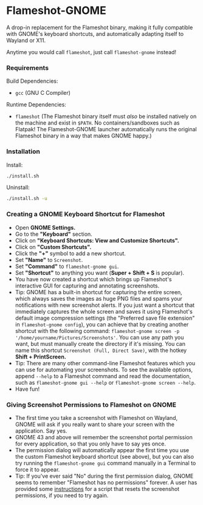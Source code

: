 # Flameshot-GNOME

A drop-in replacement for the Flameshot binary, making it fully compatible with
GNOME's keyboard shortcuts, and automatically adapting itself to Wayland or X11.

Anytime you would call `flameshot`, just call `flameshot-gnome` instead!


### Requirements

Build Dependencies:

- `gcc` (GNU C Compiler)

Runtime Dependencies:

- `flameshot` (The Flameshot binary itself must *also* be installed natively on
  the machine and exist in `$PATH`. No containers/sandboxes such as Flatpak!
  The Flameshot-GNOME launcher automatically runs the original Flameshot binary
  in a way that makes GNOME happy.)


### Installation

Install:

```sh
./install.sh
```

Uninstall:

```sh
./install.sh -u
```


### Creating a GNOME Keyboard Shortcut for Flameshot

- Open **GNOME Settings.**
- Go to the **"Keyboard"** section.
- Click on **"Keyboard Shortcuts: View and Customize Shortcuts".**
- Click on **"Custom Shortcuts".**
- Click the **"+"** symbol to add a new shortcut.
- Set **"Name"** to `Screenshot`.
- Set **"Command"** to `flameshot-gnome gui`.
- Set **"Shortcut"** to anything you want (**Super + Shift + S** is popular).
- You have now created a shortcut which brings up Flameshot's interactive GUI
  for capturing and annotating screenshots.
- Tip: GNOME has a built-in shortcut for capturing the entire screen, which
  always saves the images as huge PNG files and spams your notifications with
  new screenshot alerts. If you just want a shortcut that immediately captures
  the whole screen and saves it using Flameshot's default image compression
  settings (the "Preferred save file extension" in `flameshot-gnome config`),
  you can achieve that by creating another shortcut with the following command:
  `flameshot-gnome screen -p '/home/yourname/Pictures/Screenshots'`. You can
  use any path you want, but must manually create the directory if it's missing.
  You can name this shortcut `Screenshot (Full, Direct Save)`, with the hotkey
  **Shift + PrintScreen.**
- Tip: There are many other command-line Flameshot features which you can use for
  automating your screenshots. To see the available options, append `--help` to
  a Flameshot command and read the documentation, such as
  `flameshot-gnome gui --help` or `flameshot-gnome screen --help`.
- Have fun!


### Giving Screenshot Permissions to Flameshot on GNOME

- The first time you take a screenshot with Flameshot on Wayland, GNOME will ask
  if you really want to share your screen with the application. Say yes.
- GNOME 43 and above will remember the screenshot portal permission for every
  application, so that you only have to say yes once.
- The permission dialog will automatically appear the first time you use the
  custom Flameshot keyboard shortcut (see above), but you can also try running
  the `flameshot-gnome gui` command manually in a Terminal to force it to appear.
- Tip: If you've ever said "No" during the first permission dialog, GNOME seems
  to remember "Flameshot has no permissions" forever. A user has provided some
  [instructions](https://github.com/flameshot-org/flameshot/issues/2868#issuecomment-1384310540)
  for a script that resets the screenshot permissions, if you need to try again.
